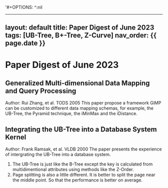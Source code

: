 '#+OPTIONS: ^:nil

---
layout: default
title: Paper Digest of June 2023
tags: [UB-Tree, B+-Tree, Z-Curve]
nav_order: {{ page.date }}
---


# Paper Digest of June 2023


## Generalized Multi-dimensional Data Mapping and Query Processing

Author: Rui Zhang, et al. TODS 2005
This paper propose a framework GiMP can be customized to different data mapping schemas, for example, the UB-Tree, the Pyramid technique, the iMinMax and the iDistance.


## Integrating the UB-Tree into a Database System Kernel

Author: Frank Ramsak, et al. VLDB 2000
The paper presents the experience of intergrating the UB-Tree into a database system.

1.  The UB-Tree is just like the B-Tree except the key is calculated from multidimentional attributes using methods like the Z-Order.
2.  Page splitting is also a little different. It is better to split the page near the middle point. So that the performance is better on average.

